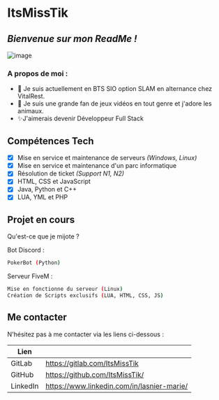 # ItsMissTik
## _Bienvenue sur mon ReadMe !_
![image](https://static-00.iconduck.com/assets.00/waving-hand-sign-emoji-512x512-lihf6wsv.png)
### A propos de moi :

- 🌱 Je suis actuellement en BTS SIO option SLAM en alternance chez VitalRest.
- 👀 Je suis une grande fan de jeux vidéos en tout genre et j'adore les animaux.
- ✨J'aimerais devenir Développeur Full Stack

## Compétences Tech

- [X] Mise en service et maintenance de serveurs _(Windows, Linux)_
- [X] Mise en service et maintenance d'un parc informatique
- [X] Résolution de ticket _(Support N1, N2)_
- [X] HTML, CSS et JavaScript
- [X] Java, Python et C++
- [X] LUA, YML et PHP

## Projet en cours

Qu'est-ce que je mijote ?

Bot Discord :

```sh
PokerBot (Python)
```

Serveur FiveM :

```sh
Mise en fonctionne du serveur (Linux)
Création de Scripts exclusifs (LUA, HTML, CSS, JS)
```

## Me contacter

N'hésitez pas à me contacter via les liens ci-dessous :

| Lien | |
| ------ | ------ |
| GitLab | https://gitlab.com/ItsMissTik |
| GitHub | https://github.com/ItsMissTik/ |
| LinkedIn | https://www.linkedin.com/in/lasnier-marie/ |
